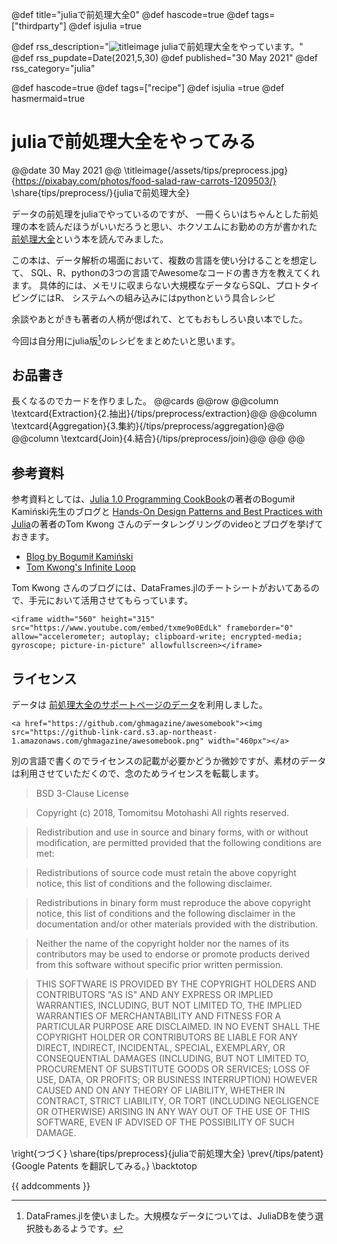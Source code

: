 @def title="juliaで前処理大全0"
@def hascode=true
@def tags=["thirdparty"]
@def isjulia =true

@def rss_description="![titleimage](/assets/tips/preprocess1.jpg) juliaで前処理大全をやっています。"
@def rss_pupdate=Date(2021,5,30)
@def published="30 May 2021"
@def rss_category="julia"

@def hascode=true
@def tags=["recipe"]
@def isjulia =true 
@def hasmermaid=true
# juliaで前処理大全をやってみる
@@date
30 May 2021
@@
\titleimage{/assets/tips/preprocess.jpg}{https://pixabay.com/photos/food-salad-raw-carrots-1209503/}
\share{tips/preprocess/}{juliaで前処理大全}

データの前処理をjuliaでやっているのですが、
一冊くらいはちゃんとした前処理の本を読んだほうがいいだろうと思い、ホクソエムにお勤めの方が書かれた
[前処理大全](https://gihyo.jp/book/2018/978-4-7741-9647-3)という本を読んでみました。

この本は、データ解析の場面において、複数の言語を使い分けることを想定して、
SQL、R、pythonの3つの言語でAwesomeなコードの書き方を教えてくれます。
具体的には、メモリに収まらない大規模なデータならSQL、プロトタイピングにはR、
システムへの組み込みにはpythonという具合レシピ

余談やあとがきも著者の人柄が偲ばれて、とてもおもしろい良い本でした。

今回は自分用にjulia版[^1]のレシピをまとめたいと思います。

## お品書き
長くなるのでカードを作りました。
@@cards
@@row
@@column \textcard{Extraction}{2.抽出}{/tips/preprocess/extraction}@@
@@column \textcard{Aggregation}{3.集約}{/tips/preprocess/aggregation}@@
@@column \textcard{Join}{4.結合}{/tips/preprocess/join}@@
@@
@@

## 参考資料
参考資料としては、[Julia 1.0 Programming CookBook](https://www.packtpub.com/product/julia-1-0-programming-cookbook/9781788998369)の著者のBogumił Kamiński先生のブログと
[Hands-On Design Patterns and Best Practices with Julia](https://www.packtpub.com/product/hands-on-design-patterns-and-best-practices-with-julia/9781838648817)の著者のTom Kwong さんのデータレングリングのvideoとブログを挙げておきます。

- [Blog by Bogumił Kamiński](https://bkamins.github.io/)
- [Tom Kwong's Infinite Loop](https://ahsmart.com/)

Tom Kwong さんのブログには、DataFrames.jlのチートシートがおいてあるので、手元において活用させてもらっています。

~~~
<iframe width="560" height="315" src="https://www.youtube.com/embed/txme9o0EdLk" frameborder="0" allow="accelerometer; autoplay; clipboard-write; encrypted-media; gyroscope; picture-in-picture" allowfullscreen></iframe>
~~~



## ライセンス

データは
[前処理大全のサポートページのデータ](https://github.com/ghmagazine/awesomebook)を利用しました。

~~~
<a href="https://github.com/ghmagazine/awesomebook"><img src="https://github-link-card.s3.ap-northeast-1.amazonaws.com/ghmagazine/awesomebook.png" width="460px"></a>
~~~

別の言語で書くのでライセンスの記載が必要かどうか微妙ですが、素材のデータは利用させていただくので、念のためライセンスを転載します。

>BSD 3-Clause License

>Copyright (c) 2018, Tomomitsu Motohashi
>All rights reserved.

>Redistribution and use in source and binary forms, with or without
>modification, are permitted provided that the following conditions are met:

> Redistributions of source code must retain the above copyright notice, this
>list of conditions and the following disclaimer.

> Redistributions in binary form must reproduce the above copyright notice,
>this list of conditions and the following disclaimer in the documentation
>and/or other materials provided with the distribution.

> Neither the name of the copyright holder nor the names of its
>contributors may be used to endorse or promote products derived from
>this software without specific prior written permission.

>THIS SOFTWARE IS PROVIDED BY THE COPYRIGHT HOLDERS AND CONTRIBUTORS "AS IS"
>AND ANY EXPRESS OR IMPLIED WARRANTIES, INCLUDING, BUT NOT LIMITED TO, THE
>IMPLIED WARRANTIES OF MERCHANTABILITY AND FITNESS FOR A PARTICULAR PURPOSE ARE
>DISCLAIMED. IN NO EVENT SHALL THE COPYRIGHT HOLDER OR CONTRIBUTORS BE LIABLE
>FOR ANY DIRECT, INDIRECT, INCIDENTAL, SPECIAL, EXEMPLARY, OR CONSEQUENTIAL
>DAMAGES (INCLUDING, BUT NOT LIMITED TO, PROCUREMENT OF SUBSTITUTE GOODS OR
>SERVICES; LOSS OF USE, DATA, OR PROFITS; OR BUSINESS INTERRUPTION) HOWEVER
>CAUSED AND ON ANY THEORY OF LIABILITY, WHETHER IN CONTRACT, STRICT LIABILITY,
>OR TORT (INCLUDING NEGLIGENCE OR OTHERWISE) ARISING IN ANY WAY OUT OF THE USE
>OF THIS SOFTWARE, EVEN IF ADVISED OF THE POSSIBILITY OF SUCH DAMAGE.

[^1]: DataFrames.jlを使いました。大規模なデータについては、JuliaDBを使う選択肢もあるようです。

\right{つづく}
\share{tips/preprocess}{juliaで前処理大全}
\prev{/tips/patent}{Google Patents を翻訳してみる。}
\backtotop

{{ addcomments }}